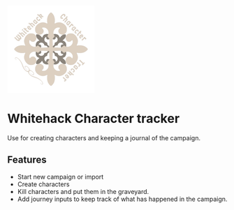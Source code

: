 ![Whitehack logo](frontend/src/assets/images/logo.png)

# Whitehack Character tracker

Use for creating characters and keeping a journal of the campaign.

## Features

- Start new campaign or import
- Create characters
- Kill characters and put them in the graveyard.
- Add journey inputs to keep track of what has happened in the campaign.
